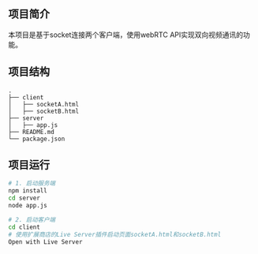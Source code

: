 ## 项目简介

本项目是基于socket连接两个客户端，使用webRTC API实现双向视频通讯的功能。


## 项目结构

```
.
├── client
│   ├── socketA.html
│   ├── socketB.html
├── server
│   ├── app.js
├── README.md
└── package.json
```

## 项目运行

```bash
# 1. 启动服务端
npm install
cd server
node app.js

# 2. 启动客户端
cd client
# 使用扩展商店的Live Server插件启动页面socketA.html和socketB.html
Open with Live Server

```